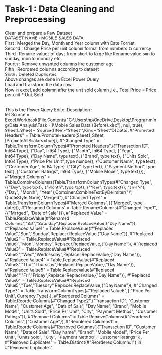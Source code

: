 # Task-1 : Data Cleaning and Preprocessing
Clean and prepare a Raw Dataset
<br>
DATASET NAME : MOBILE SALES DATA
<br>
First : Merged the Day, Month and Year column with Date Format
<br>
Second : Change Price per unit column format from numbers to currency
<br>
Third : Rename values of days from short to large like Rename value sun to sunday, mon to monday etc.
<br>
Fourth : Remove unwanted columns like customer age
<br>
Fifth : Reordered columns according to dataset
<br>
Sixth : Deleted Duplicates 
<br>
Above changes are done in Excel Power Query
<br>
Load and transform the data now
<br>
Now in excel, add column after the unit sold column ,i.e., Total Price = Price per unit * Unit Sold

<br>
This is the Power Query Editor Description : 
<br>
let
    Source = Excel.Workbook(File.Contents("C:\Users\hp\OneDrive\Desktop\Programming\Data Analysis\Task - 1\Mobile Sales Data (Before).xlsx"), null, true),
    Sheet1_Sheet = Source{[Item="Sheet1",Kind="Sheet"]}[Data],
    #"Promoted Headers" = Table.PromoteHeaders(Sheet1_Sheet, [PromoteAllScalars=true]),
    #"Changed Type" = Table.TransformColumnTypes(#"Promoted Headers",{{"Transaction ID", Int64.Type}, {"Day", Int64.Type}, {"Month", Int64.Type}, {"Year", Int64.Type}, {"Day Name", type text}, {"Brand", type text}, {"Units Sold", Int64.Type}, {"Price Per Unit", type number}, {"Customer Name", type text}, {"Customer Age", Int64.Type}, {"City", type text}, {"Payment Method", type text}, {"Customer Ratings", Int64.Type}, {"Mobile Model", type text}}),
    #"Merged Columns" = Table.CombineColumns(Table.TransformColumnTypes(#"Changed Type", {{"Day", type text}, {"Month", type text}, {"Year", type text}}, "en-IN"),{"Day", "Month", "Year"},Combiner.CombineTextByDelimiter("/", QuoteStyle.None),"Merged"),
    #"Changed Type1" = Table.TransformColumnTypes(#"Merged Columns",{{"Merged", type date}}),
    #"Renamed Columns" = Table.RenameColumns(#"Changed Type1",{{"Merged", "Date of Sale"}}),
    #"Replaced Value" = Table.ReplaceValue(#"Renamed Columns","Sat","Saturday",Replacer.ReplaceValue,{"Day Name"}),
    #"Replaced Value1" = Table.ReplaceValue(#"Replaced Value","Sun","Sunday",Replacer.ReplaceValue,{"Day Name"}),
    #"Replaced Value2" = Table.ReplaceValue(#"Replaced Value1","Mon","Monday",Replacer.ReplaceValue,{"Day Name"}),
    #"Replaced Value3" = Table.ReplaceValue(#"Replaced Value2","Wed","Wednesday",Replacer.ReplaceValue,{"Day Name"}),
    #"Replaced Value4" = Table.ReplaceValue(#"Replaced Value3","Thu","Thursday",Replacer.ReplaceValue,{"Day Name"}),
    #"Replaced Value5" = Table.ReplaceValue(#"Replaced Value4","Fri","Friday",Replacer.ReplaceValue,{"Day Name"}),
    #"Replaced Value6" = Table.ReplaceValue(#"Replaced Value5","Tue","Tuesday",Replacer.ReplaceValue,{"Day Name"}),
    #"Changed Type2" = Table.TransformColumnTypes(#"Replaced Value6",{{"Price Per Unit", Currency.Type}}),
    #"Reordered Columns" = Table.ReorderColumns(#"Changed Type2",{"Transaction ID", "Customer Name", "Customer Age", "Date of Sale", "Day Name", "Brand", "Mobile Model", "Units Sold", "Price Per Unit", "City", "Payment Method", "Customer Ratings"}),
    #"Removed Columns" = Table.RemoveColumns(#"Reordered Columns",{"Customer Age"}),
    #"Reordered Columns1" = Table.ReorderColumns(#"Removed Columns",{"Transaction ID", "Customer Name", "Date of Sale", "Day Name", "Brand", "Mobile Model", "Price Per Unit", "Units Sold", "City", "Payment Method", "Customer Ratings"}),
    #"Removed Duplicates" = Table.Distinct(#"Reordered Columns1")
in
    #"Removed Duplicates"
